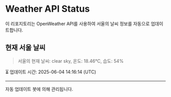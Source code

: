 
# Weather API Status

이 리포지토리는 OpenWeather API를 사용하여 서울의 날씨 정보를 자동으로 업데이트합니다.

## 현재 서울 날씨
> 서울의 현재 날씨: clear sky, 온도: 18.46°C, 습도: 54%

⏳ 업데이트 시간: 2025-06-04 14:16:14 (UTC)

---
자동 업데이트 봇에 의해 관리됩니다.
